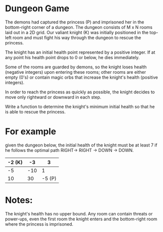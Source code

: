 # Dungeon Game 
The demons had captured the princess (P) and imprisoned her in the bottom-right
corner of a dungeon. The dungeon consists of M x N rooms laid out in a 2D grid.
Our valiant knight (K) was initially positioned in the top-left room and must
fight his way through the dungeon to rescue the princess.

The knight has an initial health point represented by a positive integer. If at
any point his health point drops to 0 or below, he dies immediately.

Some of the rooms are guarded by demons, so the knight loses health (negative
integers) upon entering these rooms; other rooms are either empty (0's) or
contain magic orbs that increase the knight's health (positive integers).

In order to reach the princess as quickly as possible, the knight decides to
move only rightward or downward in each step.


Write a function to determine the knight's minimum initial health so that he is
able to rescue the princess.

# For example
given the dungeon below, the initial health of the knight must be
at least 7 if he follows the optimal path RIGHT-> RIGHT -> DOWN -> DOWN.

| -2 (K) | -3  | 3      |
| --     | --  | --     |
| -5     | -10 | 1      |
| 10     | 30  | -5 (P) |

# Notes:

The knight's health has no upper bound.
Any room can contain threats or power-ups, even the first room the knight enters
and the bottom-right room where the princess is imprisoned.
